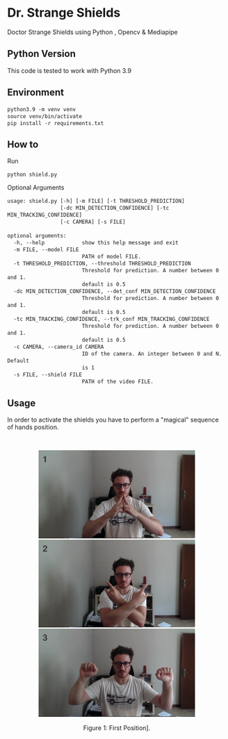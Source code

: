 # Dr. Strange Shields
Doctor Strange Shields using Python , Opencv & Mediapipe

## Python Version
This code is tested to work with Python 3.9

## Environment

```
python3.9 -m venv venv
source venv/bin/activate
pip install -r requirements.txt
```

## How to
Run
```
python shield.py
```
Optional Arguments
```
usage: shield.py [-h] [-m FILE] [-t THRESHOLD_PREDICTION]
                 [-dc MIN_DETECTION_CONFIDENCE] [-tc MIN_TRACKING_CONFIDENCE]
                 [-c CAMERA] [-s FILE]

optional arguments:
  -h, --help            show this help message and exit
  -m FILE, --model FILE
                        PATH of model FILE.
  -t THRESHOLD_PREDICTION, --threshold THRESHOLD_PREDICTION
                        Threshold for prediction. A number between 0 and 1.
                        default is 0.5
  -dc MIN_DETECTION_CONFIDENCE, --det_conf MIN_DETECTION_CONFIDENCE
                        Threshold for prediction. A number between 0 and 1.
                        default is 0.5
  -tc MIN_TRACKING_CONFIDENCE, --trk_conf MIN_TRACKING_CONFIDENCE
                        Threshold for prediction. A number between 0 and 1.
                        default is 0.5
  -c CAMERA, --camera_id CAMERA
                        ID of the camera. An integer between 0 and N. Default
                        is 1
  -s FILE, --shield FILE
                        PATH of the video FILE.
```

## Usage
In order to activate the shields you have to perform a "magical" sequence of hands position.

<br>
<p align="center">
  <img width="360"  src="./images/position_1.png">
  <img width="360"  src="./images/position_2.png">
  <img width="360"  src="./images/position_3.png">
  <figcaption align = "center">Figure 1: First Position].</figcaption>
</p>
<br>
